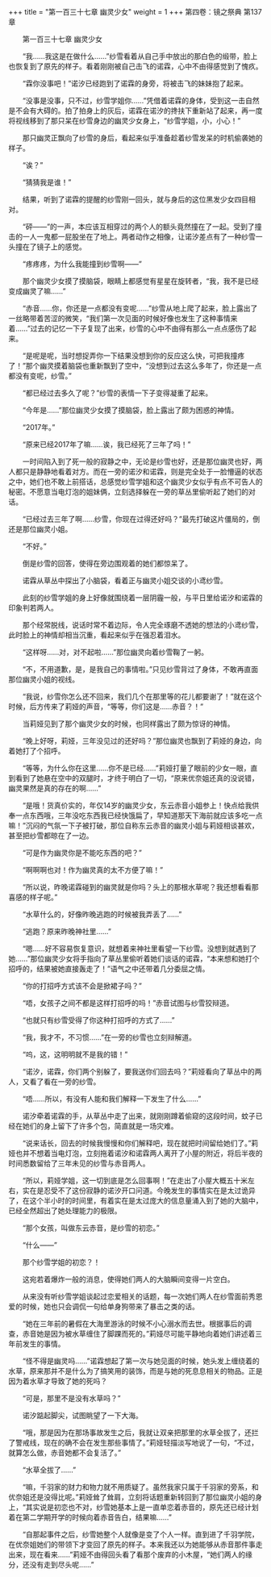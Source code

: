 +++
title = "第一百三十七章 幽灵少女"
weight = 1
+++
第四卷：镜之祭典 第137章

　　第一百三十七章 幽灵少女

　　“我……我这是在做什么……”纱雪看着从自己手中放出的那白色的缎带，脸上也恢复到了原先的样子。看着刚刚被自己击飞的诺霖，心中不由得感觉到了愧疚。

　　“霖你没事吧！”诺汐已经跑到了诺霖的身旁，将被击飞的妹妹抱了起来。

　　“没事是没事，只不过，纱雪学姐你……”凭借着诺霖的身体，受到这一击自然是不会有大碍的。拍了拍身上的灰后，诺霖在诺汐的搀扶下重新站了起来，再一度将视线移到了那只呆在纱雪身边的幽灵少女身上，“纱雪学姐，小，小心！”

　　那只幽灵正飘向了纱雪的身后，看起来似乎准备趁着纱雪发呆的时机偷袭她的样子。

　　“诶？”

　　“猜猜我是谁！”

　　结果，听到了诺霖的提醒的纱雪刚一回头，就与身后的这位黑发少女四目相对。

　　“砰——”的一声，本应该互相穿过的两个人的额头竟然撞在了一起。受到了撞击的一人一鬼都一屁股坐在了地上。两者动作之相像，让诺汐差点有了一种纱雪一头撞在了镜子上的感觉。

　　“疼疼疼，为什么我能撞到纱雪啊——”

　　那个幽灵少女摸了摸脑袋，眼睛上都感觉有星星在旋转者，“我，我不是已经变成幽灵了嘛……”

　　“赤音……你，你还是一点都没有变呢……”纱雪从地上爬了起来，脸上露出了一丝略带着苦涩的微笑，“我们第一次见面的时候好像也发生了这种事情来着……”过去的记忆一下子复现了出来，纱雪的心中不由得有那么一点点感伤了起来。

　　“是呢是呢，当时想捉弄你一下结果没想到你的反应这么快，可把我撞疼了！”那个幽灵摸着脑袋也重新飘到了空中，“没想到过去这么多年了，你还是一点都没有变呢，纱雪。”

　　“都已经过去多久了呢？”纱雪的表情一下子变得凝重了起来。

　　“今年是……”那位幽灵少女摸了摸脑袋，脸上露出了颇为困惑的神情。

　　“2017年。”

　　“原来已经2017年了嘛……诶，我已经死了三年了吗！”

　　一时间陷入到了死一般的寂静之中，无论是纱雪也好，还是那位幽灵也好，两人都只是静静地看着对方。而在一旁的诺汐和诺霖，则是完全处于一脸懵逼的状态之中，她们也不敢上前搭话，总感觉纱雪学姐和这个幽灵少女似乎有点不可告人的秘密。不愿意当电灯泡的姐妹俩，立刻选择躲在一旁的草丛里偷听起了她们的对话。

　　“已经过去三年了啊……纱雪，你现在过得还好吗？”最先打破这片僵局的，倒还是那位幽灵小姐。

　　“不好。”

　　倒是纱雪的回答，使得在旁边围观着的她们都惊呆了。

　　诺霖从草丛中探出了小脑袋，看着正与幽灵小姐交谈的小鸢纱雪。

　　此刻的纱雪学姐的身上好像就围绕着一层阴霾一般，与平日里给诺汐和诺霖的印象判若两人。

　　那个经常脱线，说话时常不着边际，令人完全琢磨不透她的想法的小鸢纱雪，此时脸上的神情却相当沉重，看起来似乎在强忍着泪水。

　　“这样呀……对，对不起啦……”那位幽灵向着纱雪鞠了一躬。

　　“不，不用道歉，是，是我自己的事情啦。”只见纱雪背过了身体，不敢再直面那位幽灵小姐的视线。

　　“我说，纱雪你怎么还不回来，我们几个在那里等的花儿都要谢了！”就在这个时候，后方传来了莉娅的声音，“等等，你们这是……赤音？！”

　　当莉娅见到了那个幽灵少女的时候，也同样露出了颇为惊讶的神情。

　　“晚上好呀，莉娅，三年没见过的还好吗？”那位幽灵也飘到了莉娅的身边，向着她打了个招呼。

　　“等等，为什么你在这里……你不是已经……”莉娅打量了眼前的少女一眼，直到看到了她悬在空中的双腿时，才终于明白了一切，“原来优奈姐还真的没说错，幽灵果然是真的存在的啊……”

　　“是哦！货真价实的，年仅14岁的幽灵少女，东云赤音小姐参上！快点给我供奉一点东西哦，三年没吃东西我已经快饿扁了，早知道那天下海前就应该多吃一点嘛！”沉闷的气氛一下子被打破，那位自称东云赤音的幽灵小姐与莉娅相谈甚欢，甚至把纱雪都晾在了一边。

　　“可是作为幽灵你是不能吃东西的吧？”

　　“啊啊啊也对！作为幽灵真的太不方便了嘛！”

　　“所以说，昨晚诺霖碰到的幽灵就是你吗？头上的那根水草呢？我还想看看那喜感的样子呢。”

　　“水草什么的，好像昨晚逃跑的时候被我弄丢了……”

　　“逃跑？原来昨晚神社里……”

　　“嗯……好不容易恢复意识，就想着来神社里看望一下纱雪。没想到就遇到了她……”那位幽灵少女将手指向了草丛里偷听着她们谈话的诺霖，“本来想和她打个招呼的，结果被她直接轰走了！”语气之中还带着几分委屈之情。

　　“你的打招呼方式该不会是掀裙子吗？”

　　“唔，女孩子之间不都是这样打招呼的吗！”赤音试图与纱雪狡辩道。

　　“也就只有纱雪受得了你这种打招呼的方式了……”

　　“我，我才不，不习惯……”在一旁的纱雪也立刻辩解道。

　　“呜，这，这明明就不是我的错！”

　　“诺汐，诺霖，你们两个别躲了，要我送你们回去吗？”莉娅看向了草丛中的两人，又看了看在一旁的纱雪。

　　“唔……所以，有没有人能和我们解释一下发生了什么……”

　　诺汐牵着诺霖的手，从草丛中走了出来，就刚刚蹲着偷窥的这段时间，蚊子已经在她们的身上留下了许多个包，简直就是一场灾难。

　　“说来话长，回去的时候我慢慢和你们解释吧，现在就把时间留给她们了。”莉娅也并不想着当电灯泡，立刻拖着诺汐和诺霖两人离开了小屋的附近，将后半夜的时间悉数留给了三年未见的纱雪与赤音两人。

　　“所以，莉娅学姐，这一切到底是怎么回事啊！”在走出了小屋大概五十米左右，实在是忍受不了这份寂静的诺汐开口问道。今晚发生的事情实在是太过诡异了，在这个半小时的时间里，有着实在是太过庞大的信息量涌入到了她的大脑中，已经全然超出了她处理能力的极限。

　　“那个女孩，叫做东云赤音，是纱雪的初恋。”

　　“什么——”

　　那个纱雪学姐的初恋？！

　　这宛若着爆炸一般的消息，使得她们两人的大脑瞬间变得一片空白。

　　从来没有听纱雪学姐谈起过恋爱相关的话题，每一次她们两人在纱雪面前秀恩爱的时候，她也只会调侃一句给单身狗带来了暴击之类的话。

　　“她在三年前的暑假在大海里游泳的时候不小心溺水而去世。根据事后的调查，赤音她是因为被水草缠住了脚踝而死的。”莉娅尽可能平静地向着她们讲述着三年前发生的事情。

　　“怪不得是幽灵吗……”诺霖想起了第一次与她见面的时候，她头发上缠绕着的水草，原来那并不是什么为了搞笑用的装饰，而是与她的死息息相关的物品。正是因为着水草才导致了她的死吗？

　　“可是，那里不是没有水草吗？”

　　诺汐踮起脚尖，试图眺望了一下大海。

　　“哦，那是因为在那场事故发生之后，我就让双亲把那里的水草全拔了，还拦了警戒线，现在的确不会在发生那些事情了。”莉娅轻描淡写地说了一句，“不过，就算怎么做，赤音她都不会复活了。”

　　“水草全拔了……”

　　“嘛，千羽家的财力和物力就不用质疑了。虽然我家只属于千羽家的旁系，和优奈姐还是没得比呢。”莉娅耸了耸肩，立刻将话题重新转回到了那位幽灵小姐的身上，“其实说是初恋也不对，纱雪她基本上是一直单恋着赤音的，原先还已经计划着在第二学期开学的时候向着赤音告白，结果嘛……”

　　“自那起事件之后，纱雪她整个人就像是变了个人一样。直到进了千羽学院，在优奈姐她们的带领下才变回了原先的样子。本来我还以为她能够从赤音那件事走出来，现在看来……”莉娅不由得回头看了看那个废弃的小木屋，“她们两人的缘分，还没有走到尽头呢……”


